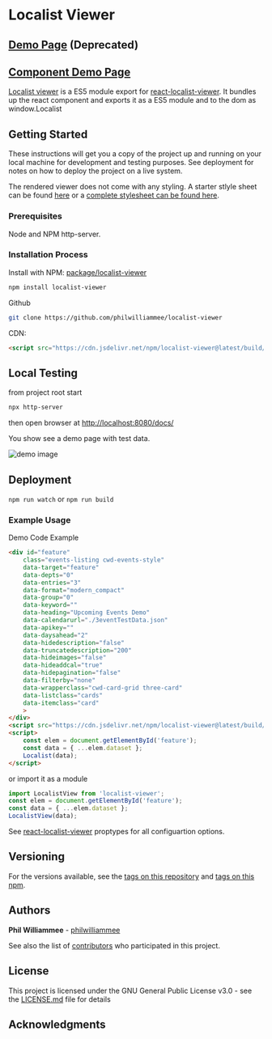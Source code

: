 # Localist Viewer

## [Demo Page](https://philwilliammee.github.io/localist-viewer/docs) (Deprecated)
## [Component Demo Page](https://philwilliammee.github.io/react-localist-viewer/?path=/story/react-localist-viewer-localist-app--calendar)

[Localist viewer](https://www.npmjs.com/package/localist-viewer) is a ES5 module export for [react-localist-viewer](https://www.npmjs.com/package/react-localist-viewer). It bundles up the react component and exports it as a ES5 module and to the dom as window.Localist

## Getting Started

These instructions will get you a copy of the project up and running on your local machine for development and testing purposes. See deployment for notes on how to deploy the project on a live system.

The rendered viewer does not come with any styling. A starter stlyle sheet can be found [here](https://philwilliammee.github.io/localist-viewer/docs/style.css) or a [complete stylesheet can be found here](https://cu-communityapps.github.io/CD_cwd_events/src/app/css/main.css).

### Prerequisites

Node and NPM http-server.

### Installation Process

Install with NPM: [package/localist-viewer](https://www.npmjs.com/package/localist-viewer)

```bash
npm install localist-viewer
```

Github

```bash
git clone https://github.com/philwilliammee/localist-viewer
```

CDN:

```html
<script src="https://cdn.jsdelivr.net/npm/localist-viewer@latest/build/index.js"></script>
```

## Local Testing

from project root start

```bash
npx http-server
```

then open browser at [http://localhost:8080/docs/](http://localhost:8080/docs/)

You show see a demo page with test data.

![demo image](./docs/demo.PNG)

## Deployment

`npm run watch` or `npm run build`

### Example Usage

Demo Code Example

```html
<div id="feature"
    class="events-listing cwd-events-style"
    data-target="feature"
    data-depts="0"
    data-entries="3"
    data-format="modern_compact"
    data-group="0"
    data-keyword=""
    data-heading="Upcoming Events Demo"
    data-calendarurl="./3eventTestData.json"
    data-apikey=""
    data-daysahead="2"
    data-hidedescription="false"
    data-truncatedescription="200"
    data-hideimages="false"
    data-hideaddcal="true"
    data-hidepagination="false"
    data-filterby="none"
    data-wrapperclass="cwd-card-grid three-card"
    data-listclass="cards"
    data-itemclass="card"
    >
</div>
<script src="https://cdn.jsdelivr.net/npm/localist-viewer@latest/build/index.js"></script>
<script>
    const elem = document.getElementById('feature');
    const data = { ...elem.dataset };
    Localist(data);
</script>
```

or import it as a module

```js
import LocalistView from 'localist-viewer';
const elem = document.getElementById('feature');
const data = { ...elem.dataset };
LocalistView(data);
```

See [react-localist-viewer](https://www.npmjs.com/package/react-localist-viewer) proptypes for all configuartion options.


## Versioning

For the versions available, see the [tags on this repository](https://github.com/philwilliammee/localist-viewer/tags) and [tags on this npm](https://www.npmjs.com/package/localist-viewer).

## Authors

**Phil Williammee** - [philwilliammee](https://github.com/philwilliammee)

See also the list of [contributors](https://github.com/philwilliammee/localist-viewer/graphs/contributors) who participated in this project.

## License

This project is licensed under the GNU General Public License v3.0 - see the [LICENSE.md](https://github.com/philwilliammee/localist-viewer/blob/master/LICENSE) file for details

## Acknowledgments
